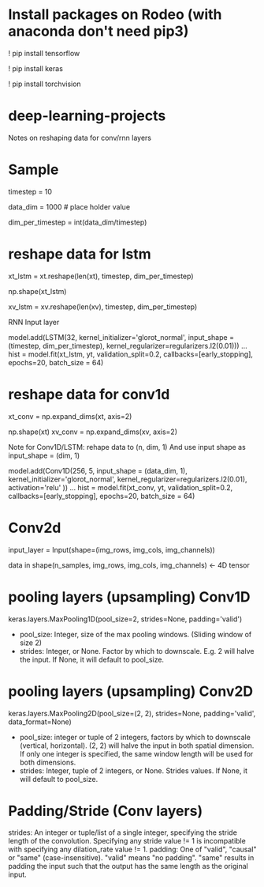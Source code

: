 # Install packages on Rodeo (with anaconda don't need pip3)
! pip install tensorflow

! pip install keras

! pip install torchvision


# deep-learning-projects

Notes on reshaping data for conv/rnn layers

# Sample
timestep = 10

data_dim = 1000 # place holder value

dim_per_timestep = int(data_dim/timestep)

# reshape data for lstm
xt_lstm = xt.reshape(len(xt), timestep, dim_per_timestep)

np.shape(xt_lstm)

xv_lstm = xv.reshape(len(xv), timestep, dim_per_timestep)

RNN Input layer

model.add(LSTM(32, kernel_initializer='glorot_normal', input_shape = (timestep, dim_per_timestep),
            kernel_regularizer=regularizers.l2(0.01)))
...
hist = model.fit(xt_lstm, yt, validation_split=0.2, callbacks=[early_stopping],
            epochs=20, batch_size = 64)

# reshape data for conv1d
xt_conv = np.expand_dims(xt, axis=2)


np.shape(xt)
xv_conv = np.expand_dims(xv, axis=2)

Note for Conv1D/LSTM: rehape data to (n, dim, 1)
And use input shape as input_shape = (dim, 1)

model.add(Conv1D(256, 5, input_shape = (data_dim, 1), kernel_initializer='glorot_normal',
                  kernel_regularizer=regularizers.l2(0.01), activation='relu' ))
...
hist = model.fit(xt_conv, yt, validation_split=0.2, callbacks=[early_stopping],
            epochs=20, batch_size = 64)
            
            
# Conv2d 
input_layer = Input(shape=(img_rows, img_cols, img_channels))

data in shape(n_samples, img_rows, img_cols, img_channels) <- 4D tensor

# pooling layers (upsampling) Conv1D
keras.layers.MaxPooling1D(pool_size=2, strides=None, padding='valid')
- pool_size: Integer, size of the max pooling windows. (Sliding window of size 2)
- strides: Integer, or None. Factor by which to downscale. E.g. 2 will halve the input. If None, it will default to pool_size.

# pooling layers (upsampling) Conv2D
keras.layers.MaxPooling2D(pool_size=(2, 2), strides=None, padding='valid', data_format=None)
- pool_size: integer or tuple of 2 integers, factors by which to downscale (vertical, horizontal). (2, 2) will halve the input in both spatial dimension. If only one integer is specified, the same window length will be used for both dimensions.
- strides: Integer, tuple of 2 integers, or None. Strides values. If None, it will default to pool_size.



# Padding/Stride (Conv layers)
strides: An integer or tuple/list of a single integer, specifying the stride length of the convolution. Specifying any stride value != 1 is incompatible with specifying any dilation_rate value != 1.
padding: One of "valid", "causal" or "same" (case-insensitive). "valid" means "no padding". "same" results in padding the input such that the output has the same length as the original input. 
